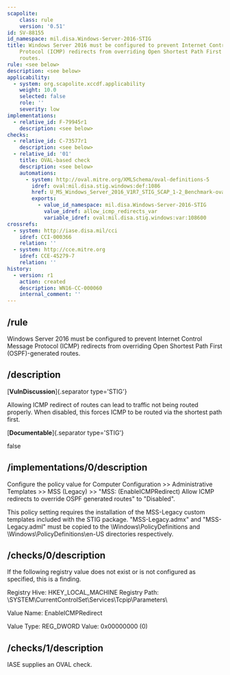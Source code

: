 ```yaml
---
scapolite:
    class: rule
    version: '0.51'
id: SV-88155
id_namespace: mil.disa.Windows-Server-2016-STIG
title: Windows Server 2016 must be configured to prevent Internet Control Message
    Protocol (ICMP) redirects from overriding Open Shortest Path First (OSPF)-generated
    routes.
rule: <see below>
description: <see below>
applicability:
  - system: org.scapolite.xccdf.applicability
    weight: 10.0
    selected: false
    role: ''
    severity: low
implementations:
  - relative_id: F-79945r1
    description: <see below>
checks:
  - relative_id: C-73577r1
    description: <see below>
  - relative_id: '01'
    title: OVAL-based check
    description: <see below>
    automations:
      - system: http://oval.mitre.org/XMLSchema/oval-definitions-5
        idref: oval:mil.disa.stig.windows:def:1086
        href: U_MS_Windows_Server_2016_V1R7_STIG_SCAP_1-2_Benchmark-oval.xml
        exports:
          - value_id_namespace: mil.disa.Windows-Server-2016-STIG
            value_idref: allow_icmp_redirects_var
            variable_idref: oval:mil.disa.stig.windows:var:108600
crossrefs:
  - system: http://iase.disa.mil/cci
    idref: CCI-000366
    relation: ''
  - system: http://cce.mitre.org
    idref: CCE-45279-7
    relation: ''
history:
  - version: r1
    action: created
    description: WN16-CC-000060
    internal_comment: ''
---
```



## /rule

Windows Server 2016 must be configured to prevent Internet Control Message Protocol (ICMP) redirects from overriding Open Shortest Path First (OSPF)-generated routes.

## /description

[**VulnDiscussion**]{.separator type='STIG'}

Allowing ICMP redirect of routes can lead to traffic not being routed properly. When disabled, this forces ICMP to be routed via the shortest path first.

[**Documentable**]{.separator type='STIG'}

false

## /implementations/0/description

Configure the policy value for Computer Configuration >> Administrative Templates >> MSS (Legacy) >> "MSS: (EnableICMPRedirect) Allow ICMP redirects to override OSPF generated routes" to "Disabled".

This policy setting requires the installation of the MSS-Legacy custom templates included with the STIG package. "MSS-Legacy.admx" and "MSS-Legacy.adml" must be copied to the \Windows\PolicyDefinitions and \Windows\PolicyDefinitions\en-US directories respectively.

## /checks/0/description

If the following registry value does not exist or is not configured as specified, this is a finding.

Registry Hive: HKEY_LOCAL_MACHINE
Registry Path: \SYSTEM\CurrentControlSet\Services\Tcpip\Parameters\

Value Name: EnableICMPRedirect

Value Type: REG_DWORD
Value: 0x00000000 (0)

## /checks/1/description

IASE supplies an OVAL check.
